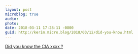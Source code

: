 ```yaml
---
layout: post
microblog: true
audio: 
photo: 
date: 2018-03-11 17:28:11 -0800
guid: http://kerim.micro.blog/2018/03/12/did-you-know.html
---
```

[Did you know the CIA xxxx ?](http://nplusonemag.com/online-only/online-only/did-you-know-the-cia-_____/)
